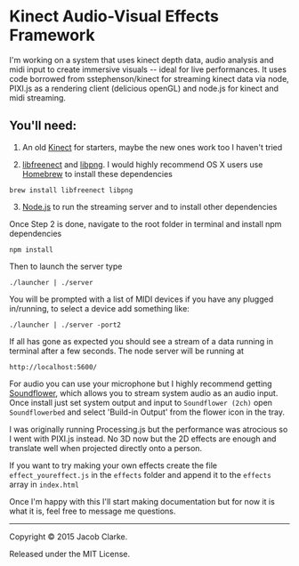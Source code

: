 # Kinect Audio-Visual Effects Framework

I'm working on a system that uses kinect depth data, audio analysis and midi input to create immersive visuals -- ideal for live performances. It uses code borrowed from sstephenson/kinect for streaming kinect data via node, PIXI.js as a rendering client (delicious openGL) and node.js for kinect and midi streaming.


## You'll need:
1. An old [Kinect](http://www.ebay.com/bhp/xbox-360-kinect-sensor) for starters, maybe the new ones work too I haven't tried

2. [libfreenect](https://github.com/OpenKinect/libfreenect) and
[libpng](http://www.libpng.org/). I would highly recommend OS X users use [Homebrew](http://mxcl.github.com/homebrew/) to install these dependencies

`brew install libfreenect libpng`

3. [Node.js](http://nodejs.org/) to run the streaming server and to install other dependencies


Once Step 2 is done, navigate to the root folder in terminal and install npm dependencies

`npm install`

Then to launch the server type

`./launcher | ./server `

You will be prompted with a list of MIDI devices if you have any plugged in/running, to select a device add something like:

`./launcher | ./server -port2`

If all has gone as expected you should see a stream of a data running in terminal after a few seconds.
The node server will be running at 

`http://localhost:5600/`



For audio you can use your microphone but I highly recommend getting [Soundflower](https://rogueamoeba.com/freebies/soundflower/), which allows you to stream system audio as an audio input. Once install just set system output and input to `Soundflower (2ch)` open `Soundflowerbed` and select 'Build-in Output' from the flower icon in the tray.


I was originally running Processing.js but the performance was atrocious so I went with PIXI.js instead. No 3D now but the 2D effects are enough and translate well when projected directly onto a person.

If you want to try making your own effects create the file `effect_youreffect.js` in the `effects` folder and append it to the `effects` array in `index.html`

Once I'm happy with this I'll start making documentation but for now it is what it is, feel free to message me questions.


-----

Copyright &copy; 2015 Jacob Clarke.

Released under the MIT License.
